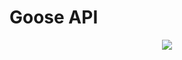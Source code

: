 # Goose API
<p align="center">
  <img src="https://user-images.githubusercontent.com/67276174/228055254-9e24f828-4ea7-460d-aa28-990cd897ce05.png" />
</p>
